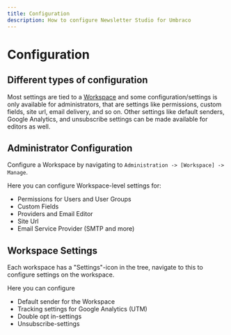 ```yaml
---
title: Configuration
description: How to configure Newsletter Studio for Umbraco
---
```

# Configuration
## Different types of configuration

Most settings are tied to a [Workspace](../concepts/workspaces.md) and some configuration/settings is only available for administrators, that are settings like permissions, custom fields, site url, email delivery, and so on. Other settings like default senders, Google Analytics, and unsubscribe settings can be made available for editors as well.

## Administrator Configuration

Configure a Workspace by navigating to `Administration -> [Workspace] -> Manage`.

Here you can configure Workspace-level settings for:

* Permissions for Users and User Groups
* Custom Fields
* Providers and Email Editor
* Site Url
* Email Service Provider (SMTP and more)

## Workspace Settings

Each workspace has a "Settings"-icon in the tree, navigate to this to configure settings on the workspace.

Here you can configure

* Default sender for the Workspace
* Tracking settings for Google Analytics (UTM)
* Double opt in-settings
* Unsubscribe-settings
